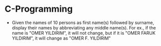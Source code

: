 # C-Programming

- Given the names of 10 persons as first name(s) followed by surname, display their names by abbreviating 
any middle name(s). 
For ex., 
if the name is "OMER YILDIRIM", 
it will not change, 
but if it is "OMER FARUK YILDIRIM", 
it will change as "OMER F. YILDIRIM"
